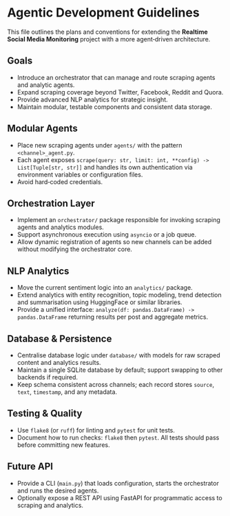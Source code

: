 # Agentic Development Guidelines

This file outlines the plans and conventions for extending the **Realtime Social Media Monitoring** project with a more agent‑driven architecture.

## Goals
- Introduce an orchestrator that can manage and route scraping agents and analytic agents.
- Expand scraping coverage beyond Twitter, Facebook, Reddit and Quora.
- Provide advanced NLP analytics for strategic insight.
- Maintain modular, testable components and consistent data storage.

## Modular Agents
- Place new scraping agents under `agents/` with the pattern `<channel>_agent.py`.
- Each agent exposes `scrape(query: str, limit: int, **config) -> List[Tuple[str, str]]` and handles its own authentication via environment variables or configuration files.
- Avoid hard‑coded credentials.

## Orchestration Layer
- Implement an `orchestrator/` package responsible for invoking scraping agents and analytics modules.
- Support asynchronous execution using `asyncio` or a job queue.
- Allow dynamic registration of agents so new channels can be added without modifying the orchestrator core.

## NLP Analytics
- Move the current sentiment logic into an `analytics/` package.
- Extend analytics with entity recognition, topic modeling, trend detection and summarisation using HuggingFace or similar libraries.
- Provide a unified interface: `analyze(df: pandas.DataFrame) -> pandas.DataFrame` returning results per post and aggregate metrics.

## Database & Persistence
- Centralise database logic under `database/` with models for raw scraped content and analytics results.
- Maintain a single SQLite database by default; support swapping to other backends if required.
- Keep schema consistent across channels; each record stores `source`, `text`, `timestamp`, and any metadata.

## Testing & Quality
- Use `flake8` (or `ruff`) for linting and `pytest` for unit tests.
- Document how to run checks: `flake8` then `pytest`. All tests should pass before committing new features.

## Future API
- Provide a CLI (`main.py`) that loads configuration, starts the orchestrator and runs the desired agents.
- Optionally expose a REST API using FastAPI for programmatic access to scraping and analytics.

